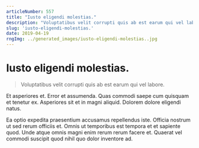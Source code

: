 ```yaml
---
articleNumber: 557
title: "Iusto eligendi molestias."
description: "Voluptatibus velit corrupti quis ab est earum qui vel labore."
slug: 'iusto-eligendi-molestias.'
date: 2019-04-19
rngImg: ../generated_images/iusto-eligendi-molestias..jpg
---
```


# Iusto eligendi molestias.

> Voluptatibus velit corrupti quis ab est earum qui vel labore.

Et asperiores et. Error et assumenda. Quas commodi saepe cum quisquam et tenetur ex. Asperiores sit et in magni aliquid. Dolorem dolore eligendi natus.
 Ea optio expedita praesentium accusamus repellendus iste. Officia nostrum ut sed rerum officiis et. Omnis ut temporibus est tempora et et sapiente quod. Unde atque omnis magni enim rerum rerum facere et. Quaerat vel commodi suscipit quod nihil quo dolor inventore ad.
